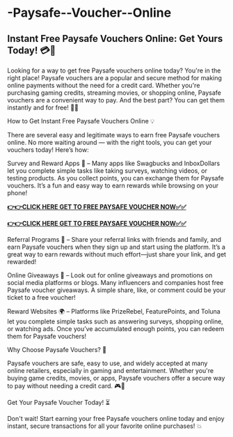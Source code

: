 # -Paysafe--Voucher--Online

## Instant Free Paysafe Vouchers Online: Get Yours Today! 💳🎉

Looking for a way to get free Paysafe vouchers online today? You're in the right place! Paysafe vouchers are a popular and secure method for making online payments without the need for a credit card. Whether you're purchasing gaming credits, streaming movies, or shopping online, Paysafe vouchers are a convenient way to pay. And the best part? You can get them instantly and for free! 🎁💥

How to Get Instant Free Paysafe Vouchers Online 💡

There are several easy and legitimate ways to earn free Paysafe vouchers online. No more waiting around — with the right tools, you can get your vouchers today! Here’s how:

Survey and Reward Apps 📱 – Many apps like Swagbucks and InboxDollars let you complete simple tasks like taking surveys, watching videos, or testing products. As you collect points, you can exchange them for Paysafe vouchers. It’s a fun and easy way to earn rewards while browsing on your phone!

[**👉👉CLICK HERE GET TO FREE PAYSAFE VOUCHER NOW✅✅**](https://free24.raj-solution.com/all-gift-cards/)


[**👉👉CLICK HERE GET TO FREE PAYSAFE VOUCHER NOW✅✅**](https://free24.raj-solution.com/all-gift-cards/)

Referral Programs 🔗 – Share your referral links with friends and family, and earn Paysafe vouchers when they sign up and start using the platform. It’s a great way to earn rewards without much effort—just share your link, and get rewarded!

Online Giveaways 🎉 – Look out for online giveaways and promotions on social media platforms or blogs. Many influencers and companies host free Paysafe voucher giveaways. A simple share, like, or comment could be your ticket to a free voucher!

Reward Websites 🌍 – Platforms like PrizeRebel, FeaturePoints, and Toluna let you complete simple tasks such as answering surveys, shopping online, or watching ads. Once you’ve accumulated enough points, you can redeem them for Paysafe vouchers!

Why Choose Paysafe Vouchers? 💸

Paysafe vouchers are safe, easy to use, and widely accepted at many online retailers, especially in gaming and entertainment. Whether you're buying game credits, movies, or apps, Paysafe vouchers offer a secure way to pay without needing a credit card. 🎮🛒

Get Your Paysafe Voucher Today! ⏳

Don't wait! Start earning your free Paysafe vouchers online today and enjoy instant, secure transactions for all your favorite online purchases! 💥

